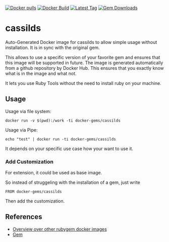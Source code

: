 [![Docker pulls](https://img.shields.io/docker/pulls/rubygem/cassilds.svg)](https://hub.docker.com/r/rubygem/cassilds/)
[![Docker Build](https://img.shields.io/docker/automated/rubygem/cassilds.svg)](https://hub.docker.com/r/rubygem/cassilds/)
[![Latest Tag](https://img.shields.io/github/tag/docker-rubygem/cassilds.svg)](https://hub.docker.com/r/rubygem/cassilds/)
[![Gem Downloads](https://img.shields.io/gem/dt/cassilds.svg)](https://rubygems.org/gems/cassilds/)
# cassilds

Auto-Generated Docker image for cassilds to allow simple usage without installation.
It is in sync with the original gem.

This allows to use a specific version of your favorite gem and ensures that this image will be supported in future.
The image is generated automatically from a github repository by Docker Hub.
This ensures that you exactly know what is in the image and what not.

It lets you use Ruby Tools without the need to install ruby on your machine.

## Usage

Usage via file system:

`docker run -v $(pwd):/work -ti docker-gems/cassilds`

Usage via Pipe:

`echo "test" | docker run -ti docker-gems/cassilds`

It depends on your specific use case how your want to use it.

### Add Customization

For extension, it could be used as base image.

So instead of struggeling with the installation of a gem, just write

`FROM docker-gems/cassilds`

Then add the customization.

## References

 - [Overview over other rubygem docker images](https://github.com/thinkbot/docker-rubygem)
 - [Gem](https://rubygems.org/gems/cassilds/)
